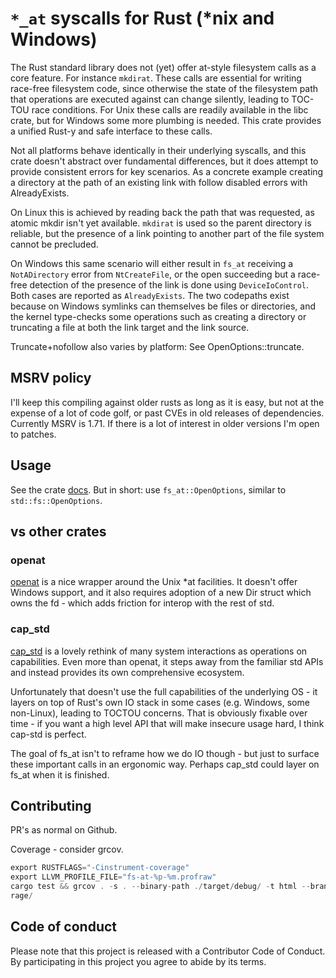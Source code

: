 # `*_at` syscalls for Rust (*nix and Windows)

The Rust standard library does not (yet) offer at-style filesystem calls as a
core feature. For instance `mkdirat`. These calls are essential for writing
race-free filesystem code, since otherwise the state of the filesystem path that
operations are executed against can change silently, leading to TOC-TOU race
conditions. For Unix these calls are readily available in the libc crate, but
for Windows some more plumbing is needed. This crate provides a unified Rust-y
and safe interface to these calls.

Not all platforms behave identically in their underlying syscalls, and this
crate doesn't abstract over fundamental differences, but it does attempt to
provide consistent errors for key scenarios. As a concrete example creating
a directory at the path of an existing link with follow disabled errors with
AlreadyExists.

On Linux this is achieved by reading back the path that was requested, as
atomic mkdir isn't yet available. `mkdirat` is used so the parent directory
is reliable, but the presence of a link pointing to another part of the file
system cannot be precluded.

On Windows this same scenario will either result in `fs_at` receiving a
`NotADirectory` error from `NtCreateFile`, or the open succeeding but a
race-free detection of the presence of the link is done using
`DeviceIoControl`. Both cases are reported as `AlreadyExists`. The two
codepaths exist because on Windows symlinks can themselves be files or
directories, and the kernel type-checks some operations such as creating a
directory or truncating a file at both the link target and the link source.

Truncate+nofollow also varies by platform: See OpenOptions::truncate.

## MSRV policy

I'll keep this compiling against older rusts as long as it is easy, but not at
the expense of a lot of code golf, or past CVEs in old releases of dependencies.
Currently MSRV is 1.71. If there is a lot of interest in older versions I'm open
to patches.

## Usage

See the crate [docs](https://docs.rs/fs_at). But in short: use
`fs_at::OpenOptions`, similar to `std::fs::OpenOptions`.

## vs other crates

### openat

[openat](https://docs.rs/openat) is a nice wrapper around the Unix *at
facilities. It doesn't offer Windows support, and it also requires adoption of a
new Dir struct which owns the fd - which adds friction for interop with the rest
of std.

### cap_std

[cap_std](https://docs.rs/cap-std) is a lovely rethink of many system
interactions as operations on capabilities. Even more than openat, it steps away
from the familiar std APIs and instead provides its own comprehensive ecosystem.

Unfortunately that doesn't use the full capabilities of the underlying OS - it
layers on top of Rust's own IO stack in some cases (e.g. Windows, some
non-Linux), leading to TOCTOU concerns. That is obviously fixable over time - if
you want a high level API that will make insecure usage hard, I think cap-std is
perfect.

The goal of fs_at isn't to reframe how we do IO though - but just to surface
these important calls in an ergonomic way. Perhaps cap_std could layer on fs_at
when it is finished.

## Contributing

PR's as normal on Github.

Coverage - consider grcov.

```rust
export RUSTFLAGS="-Cinstrument-coverage"
export LLVM_PROFILE_FILE="fs-at-%p-%m.profraw"
cargo test && grcov . -s . --binary-path ./target/debug/ -t html --branch --ignore-not-existing -o ./target/debug/cove
rage/
```

## Code of conduct

Please note that this project is released with a Contributor Code of Conduct. By
participating in this project you agree to abide by its terms.
